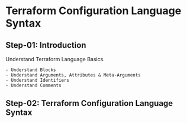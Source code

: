 # Terraform Configuration Language Syntax

## Step-01: Introduction
Understand Terraform Language Basics.

    - Understand Blocks
    - Understand Arguments, Attributes & Meta-Arguments 
    - Understand Identifiers
    - Understand Comments

## Step-02: Terraform Configuration Language Syntax
